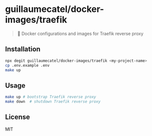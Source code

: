 # guillaumecatel/docker-images/traefik

> 🐳 Docker configurations and images for Traefik reverse proxy

## Installation

```bash
npx degit guillaumecatel/docker-images/traefik <my-project-name>
cp .env.example .env
make up
```

## Usage

```bash
make up # bootstrap Traefik reverse proxy
make down  # shutdown Traefik reverse proxy
```

## License
MIT
